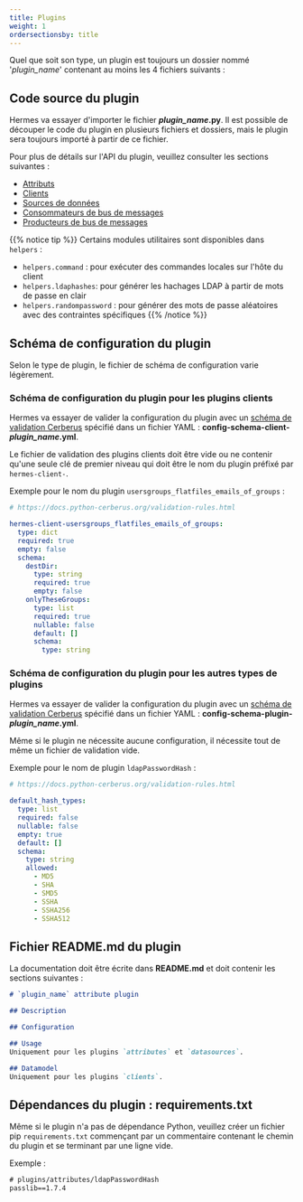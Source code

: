 ```yaml
---
title: Plugins
weight: 1
ordersectionsby: title
---
```


Quel que soit son type, un plugin est toujours un dossier nommé '*plugin_name*' contenant au moins les 4 fichiers suivants :

## Code source du plugin

Hermes va essayer d'importer le fichier ***plugin_name*.py**. Il est possible de découper le code du plugin en plusieurs fichiers et dossiers, mais le plugin sera toujours importé à partir de ce fichier.

Pour plus de détails sur l'API du plugin, veuillez consulter les sections suivantes :

- [Attributs](/development/plugins/attributes/)
- [Clients](/development/plugins/clients/)
- [Sources de données](/development/plugins/datasources/)
- [Consommateurs de bus de messages](/development/plugins/messagebus_consumers/)
- [Producteurs de bus de messages](/development/plugins/messagebus_producers/)

{{% notice tip %}}
Certains modules utilitaires sont disponibles dans `helpers` :

- `helpers.command` : pour exécuter des commandes locales sur l'hôte du client
- `helpers.ldaphashes`: pour générer les hachages LDAP à partir de mots de passe en clair
- `helpers.randompassword` : pour générer des mots de passe aléatoires avec des contraintes spécifiques
{{% /notice %}}

## Schéma de configuration du plugin

Selon le type de plugin, le fichier de schéma de configuration varie légèrement.

### Schéma de configuration du plugin pour les plugins clients

Hermes va essayer de valider la configuration du plugin avec un [schéma de validation Cerberus](https://docs.python-cerberus.org/schemas.html) spécifié dans un fichier YAML : **config-schema-client-*plugin_name*.yml**.

Le fichier de validation des plugins clients doit être vide ou ne contenir qu'une seule clé de premier niveau qui doit être le nom du plugin préfixé par `hermes-client-`.

Exemple pour le nom du plugin `usersgroups_flatfiles_emails_of_groups` :

```yaml { title="config-schema-client-usersgroups_flatfiles_emails_of_groups.yml" }
# https://docs.python-cerberus.org/validation-rules.html

hermes-client-usersgroups_flatfiles_emails_of_groups:
  type: dict
  required: true
  empty: false
  schema:
    destDir:
      type: string
      required: true
      empty: false
    onlyTheseGroups:
      type: list
      required: true
      nullable: false
      default: []
      schema:
        type: string
```

### Schéma de configuration du plugin pour les autres types de plugins

Hermes va essayer de valider la configuration du plugin avec un [schéma de validation Cerberus](https://docs.python-cerberus.org/schemas.html) spécifié dans un fichier YAML : **config-schema-plugin-*plugin_name*.yml**.

Même si le plugin ne nécessite aucune configuration, il nécessite tout de même un fichier de validation vide.

Exemple pour le nom de plugin `ldapPasswordHash` :

```yaml { title="config-schema-plugin-ldapPasswordHash.yml" }
# https://docs.python-cerberus.org/validation-rules.html

default_hash_types:
  type: list
  required: false
  nullable: false
  empty: true
  default: []
  schema:
    type: string
    allowed:
      - MD5
      - SHA
      - SMD5
      - SSHA
      - SSHA256
      - SSHA512

```

## Fichier README.md du plugin

La documentation doit être écrite dans **README.md** et doit contenir les sections suivantes :

```md { title="README.md" }
# `plugin_name` attribute plugin

## Description

## Configuration

## Usage
Uniquement pour les plugins `attributes` et `datasources`.

## Datamodel
Uniquement pour les plugins `clients`.
```

## Dépendances du plugin : requirements.txt

Même si le plugin n'a pas de dépendance Python, veuillez créer un fichier pip `requirements.txt` commençant par un commentaire contenant le chemin du plugin et se terminant par une ligne vide.

Exemple :

```txt { title="requirements.txt" }
# plugins/attributes/ldapPasswordHash
passlib==1.7.4
 
```
